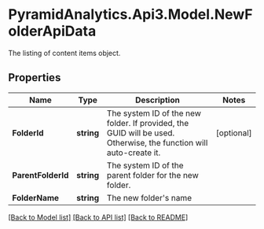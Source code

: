 # PyramidAnalytics.Api3.Model.NewFolderApiData
The listing of content items object.

## Properties

Name | Type | Description | Notes
------------ | ------------- | ------------- | -------------
**FolderId** | **string** | The system ID of the new folder. If provided, the GUID will be used. Otherwise, the function will auto-create it. | [optional] 
**ParentFolderId** | **string** | The system ID of the parent folder for the new folder. | 
**FolderName** | **string** | The new folder&#39;s name | 

[[Back to Model list]](../README.md#documentation-for-models) [[Back to API list]](../README.md#documentation-for-api-endpoints) [[Back to README]](../README.md)

